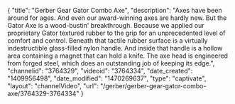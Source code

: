 {
    "title": "Gerber Gear Gator Combo Axe",
    "description": "Axes have been around for ages. And even our award-winning axes are hardly new. But the Gator Axe is a wood-bustin' breakthrough. Because we applied our proprietary Gator textured rubber to the grip for an unprecedented level of comfort and control. Beneath that tactile rubber surface is a virtually indestructible glass-filled nylon handle. And inside that handle is a hollow area containing a magnet that can hold a knife. The axe head is engineered from forged steel, which does an outstanding job of keeping its edge.",
    "channelid": "3764329",
    "videoid": "3764334",
    "date_created": "1409956498",
    "date_modified": "1470269637",
    "type": "captivate",
    "layout": "channelVideo",
    "url": "\/gerber\/gerber-gear-gator-combo-axe\/3764329-3764334"
}
